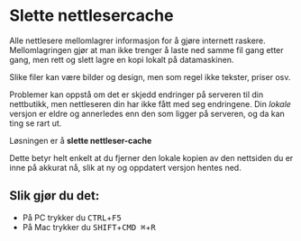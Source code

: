 # Slette nettlesercache

Alle nettlesere mellomlagrer informasjon for å gjøre internett raskere. 
Mellomlagringen gjør at man ikke trenger å laste ned samme fil gang etter gang, 
men rett og slett lagre en kopi lokalt på datamaskinen.

Slike filer kan være bilder og design, men som regel ikke tekster, priser osv.

Problemer kan oppstå om det er skjedd endringer på serveren til din nettbutikk, men nettleseren din har ikke fått med seg endringene.
Din *lokale* versjon er eldre og annerledes enn den som ligger på serveren, og da kan ting se rart ut.

Løsningen er å **slette nettleser-cache**

Dette betyr helt enkelt at du fjerner den lokale kopien av den nettsiden du er inne på akkurat nå, slik at ny og oppdatert versjon hentes ned.

## Slik gjør du det:
- På PC trykker du <kbd>CTRL</kbd>+<kbd>F5</kbd>
- På Mac trykker du <kbd>SHIFT</kbd>+<kbd>CMD ⌘</kbd>+<kbd>R</kbd>